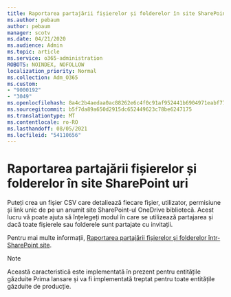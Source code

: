 ```yaml
---
title: Raportarea partajării fișierelor și folderelor în site SharePoint uri
ms.author: pebaum
author: pebaum
manager: scotv
ms.date: 04/21/2020
ms.audience: Admin
ms.topic: article
ms.service: o365-administration
ROBOTS: NOINDEX, NOFOLLOW
localization_priority: Normal
ms.collection: Adm_O365
ms.custom:
- "9000192"
- "3049"
ms.openlocfilehash: 8a4c2b4aedaa0ac88262e6c4f0c91af952441b6904971eabf774c2a8b7b58042
ms.sourcegitcommit: b5f7da89a650d2915dc652449623c78be6247175
ms.translationtype: MT
ms.contentlocale: ro-RO
ms.lasthandoff: 08/05/2021
ms.locfileid: "54110656"
---
```

# <a name="report-on-file-and-folder-sharing-in-sharepoint-sites"></a>Raportarea partajării fișierelor și folderelor în site SharePoint uri

Puteți crea un fișier CSV care detaliează fiecare fișier, utilizator, permisiune și link unic de pe un anumit site SharePoint-ul OneDrive bibliotecă. Acest lucru vă poate ajuta să înțelegeți modul în care se utilizează partajarea și dacă toate fișierele sau folderele sunt partajate cu invitații.

Pentru mai multe informații, [Raportarea partajării fișierelor și folderelor într-SharePoint site](https://docs.microsoft.com/sharepoint/sharing-reports).

> [!NOTE]
> Această caracteristică este implementată în prezent pentru entitățile găzduite Prima lansare și va fi implementată treptat pentru toate entitățile găzduite de producție.